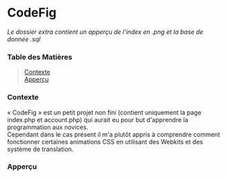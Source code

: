 # CodeFig

*Le dossier extra contient un apperçu de l'index en .png et la base de donnée .sql*

### Table des Matières
> [Contexte](#Contexte)  
> [Apperçu](#Apperçu)

### Contexte

« CodeFig » est un petit projet non fini (contient uniquement la page index.php et account.php) qui aurait eu pour but d'apprendre la programmation aux novices.  
Cependant dans le cas présent il m'a plutôt appris à comprendre comment fonctionner certaines animations CSS en utilisant des Webkits et des système de translation.

### Apperçu


